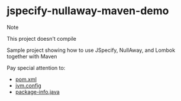 # jspecify-nullaway-maven-demo

> [!NOTE]
> This project doesn't compile

Sample project showing how to use JSpecify, NullAway, and Lombok together with Maven

Pay special attention to:
* [pom.xml](pom.xml)
* [jvm.config](.mvn/jvm.config)
* [package-info.java](src/main/java/org/example/package-info.java)